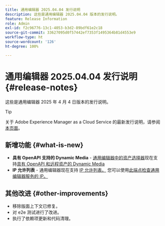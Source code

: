 ```yaml
---
title: 通用编辑器 2025.04.04 发行说明
description: 这些是通用编辑器 2025.04.04 版本的发行说明。
feature: Release Information
role: Admin
exl-id: f2c96776-13c1-4053-b3d2-89bdf61e2c18
source-git-commit: 33627095d0f57442ef7353f1495364b81d4553e9
workflow-type: ht
source-wordcount: '126'
ht-degree: 100%

---
```


# 通用编辑器 2025.04.04 发行说明 {#release-notes}

这些是通用编辑器 2025 年 4 月 4 日版本的发行说明。

>[!TIP]
>
>关于 Adobe Experience Manager as a Cloud Service 的最新发行说明，请参阅[本页面](/help/release-notes/release-notes-cloud/release-notes-current.md)。

## 新增功能 {#what-is-new}

* **具有 OpenAPI 支持的 Dynamic Media** - [通用编辑器中的资产选择器](/help/assets/overview-asset-selector.md#repository-switcher)现在支持[具有 OpenAPI 和远程资产的 Dynamic Media](/help/assets/integrate-remote-approved-assets-with-sites.md)
* **IP 允许列表** - 通用编辑器现在支持 [IP 允许列表。](/help/implementing/cloud-manager/ip-allow-lists/introduction.md#universal-editor) 您可以使用[此端点检查通用编辑器服务的 IP。](http://universal-editor-service.adobe.io/ip-ranges)

## 其他改进 {#other-improvements}

* 移除版面上下文已修复。
* 对 e2e 测试进行了改进。
* 执行了依赖项更新和代码清理。

